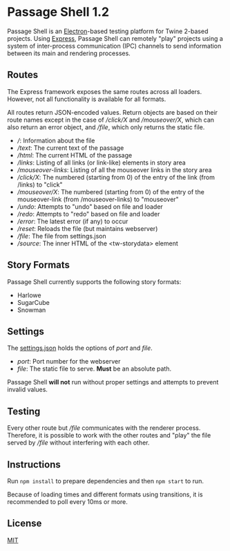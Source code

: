 # Passage Shell 1.2

Passage Shell is an [Electron](https://electronjs.org/)-based testing platform for Twine 2-based projects. Using [Express](https://expressjs.com/), Passage Shell can remotely "play" projects using a system of inter-process communication (IPC) channels to send information between its main and rendering processes.

## Routes

The Express framework exposes the same routes across all loaders. However, not all functionality is available for all formats.

All routes return JSON-encoded values. Return objects are based on their route names except in the case of _/click/X_ and _/mouseover/X_, which can also return an error object, and _/file_, which only returns the static file.

* _/_: Information about the file
* _/text_: The current text of the passage
* _/html_: The current HTML of the passage
* _/links_: Listing of all links (or link-like) elements in story area
* _/mouseover-links_: Listing of all the mouseover links in the story area
* _/click/X_: The numbered (starting from 0) of the entry of the link (from /links) to "click"
* _/mouseover/X_: The numbered (starting from 0) of the entry of the mouseover-link (from /mouseover-links) to "mouseover"
* _/undo_: Attempts to "undo" based on file and loader
* _/redo_: Attempts to "redo" based on file and loader
* _/error_: The latest error (if any) to occur
* _/reset_: Reloads the file (but maintains webserver)
* _/file_: The file from settings.json
* _/source_: The inner HTML of the &lt;tw-storydata&gt; element

## Story Formats

Passage Shell currently supports the following story formats:

* Harlowe
* SugarCube
* Snowman

## Settings

The [settings.json](settings.json) holds the options of _port_ and _file_.

* _port_: Port number for the webserver
* _file_: The static file to serve. **Must** be an absolute path.

Passage Shell **will not** run without proper settings and attempts to prevent invalid values.

## Testing

Every other route but _/file_ communicates with the renderer process. Therefore, it is possible to work with the other routes and "play" the file served by _/file_ without interfering with each other.

## Instructions

Run ```npm install``` to prepare dependencies and then ```npm start``` to run.

Because of loading times and different formats using transitions, it is recommended to poll every 10ms or more.

## License

[MIT](LICENSE.md)

